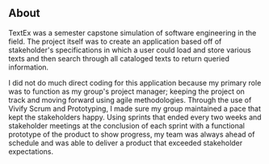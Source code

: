 ## About
TextEx was a semester capstone simulation of software engineering in the field. The project itself was to create an application 
based off of stakeholder's specifications in which a user could load and store various texts and then search through all cataloged 
texts to return queried information.

I did not do much direct coding for this application because my primary role was to function as my group's project manager; 
keeping the project on track and moving forward using agile methodologies. Through the use of Vivify Scrum and Prototyping, 
I made sure my group maintained a pace that kept the stakeholders happy. Using sprints that ended every two 
weeks and stakeholder meetings at the conclusion of each sprint with a functional prototype of the product to show progress,
my team was always ahead of schedule and was able to deliver a product that exceeded stakeholder expectations.

